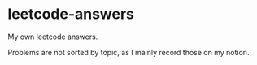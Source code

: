 # leetcode-answers

My own leetcode answers.

Problems are not sorted by topic, as I mainly record those on my notion.
